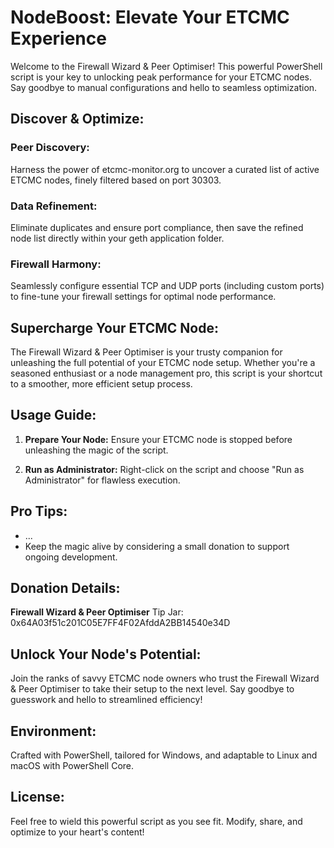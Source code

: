 # NodeBoost: Elevate Your ETCMC Experience

Welcome to the Firewall Wizard & Peer Optimiser! This powerful PowerShell script is your key to unlocking peak performance for your ETCMC nodes. Say goodbye to manual configurations and hello to seamless optimization.

## Discover & Optimize:

### Peer Discovery:
Harness the power of etcmc-monitor.org to uncover a curated list of active ETCMC nodes, finely filtered based on port 30303.

### Data Refinement:
Eliminate duplicates and ensure port compliance, then save the refined node list directly within your geth application folder.

### Firewall Harmony:
Seamlessly configure essential TCP and UDP ports (including custom ports) to fine-tune your firewall settings for optimal node performance.

## Supercharge Your ETCMC Node:

The Firewall Wizard & Peer Optimiser is your trusty companion for unleashing the full potential of your ETCMC node setup. Whether you're a seasoned enthusiast or a node management pro, this script is your shortcut to a smoother, more efficient setup process.

## Usage Guide:

1. **Prepare Your Node:**
   Ensure your ETCMC node is stopped before unleashing the magic of the script.

2. **Run as Administrator:**
   Right-click on the script and choose "Run as Administrator" for flawless execution.

## Pro Tips:

- ...
- Keep the magic alive by considering a small donation to support ongoing development.

## Donation Details:

**Firewall Wizard & Peer Optimiser**
Tip Jar: 0x64A03f51c201C05E7FF4F02AfddA2BB14540e34D

## Unlock Your Node's Potential:

Join the ranks of savvy ETCMC node owners who trust the Firewall Wizard & Peer Optimiser to take their setup to the next level. Say goodbye to guesswork and hello to streamlined efficiency!

## Environment:

Crafted with PowerShell, tailored for Windows, and adaptable to Linux and macOS with PowerShell Core.

## License:

Feel free to wield this powerful script as you see fit. Modify, share, and optimize to your heart's content!
